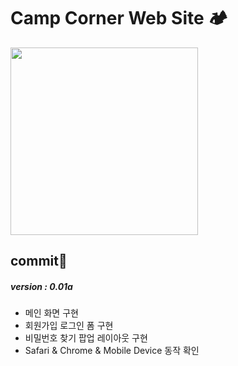 # Camp Corner Web Site 🏕



<img src="https://images.unsplash.com/photo-1532617392008-5399d3d8a599?ixid=MXwxMjA3fDB8MHxwaG90by1wYWdlfHx8fGVufDB8fHw%3D&ixlib=rb-1.2.1&auto=format&fit=crop&w=3171&q=8" weight="600px" height="300px">



## commit🌱

##### **version : 0.01a**

- 메인 화면 구현 
- 회원가입 로그인 폼 구현
- 비밀번호 찾기 팝업 레이아웃 구현 
- Safari & Chrome & Mobile Device 동작 확인

#### 

